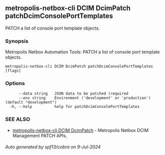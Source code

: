 ## metropolis-netbox-cli DCIM DcimPatch patchDcimConsolePortTemplates

PATCH a list of console port template objects.

### Synopsis


Metropolis Netbox Automation Tools:
  PATCH a list of console port template objects.

```
metropolis-netbox-cli DCIM DcimPatch patchDcimConsolePortTemplates [flags]
```

### Options

```
      --data string   JSON data to be patched (required
      --env string    Environment ('development' or 'production') (default "development")
  -h, --help          help for patchDcimConsolePortTemplates
```

### SEE ALSO

* [metropolis-netbox-cli DCIM DcimPatch]()	 - Metropolis Netbox DCIM Management PATCH APIs.

###### Auto generated by spf13/cobra on 9-Jul-2024
